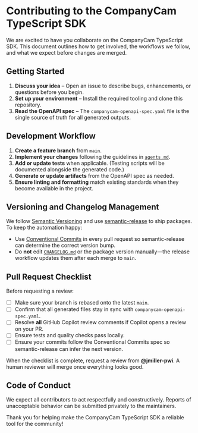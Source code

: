 # Contributing to the CompanyCam TypeScript SDK

We are excited to have you collaborate on the CompanyCam TypeScript SDK. This document outlines how to get involved, the workflows we follow, and what we expect before changes are merged.

## Getting Started

1. **Discuss your idea** – Open an issue to describe bugs, enhancements, or questions before you begin.
2. **Set up your environment** – Install the required tooling and clone this repository.
3. **Read the OpenAPI spec** – The `companycam-openapi-spec.yaml` file is the single source of truth for all generated outputs.

## Development Workflow

1. **Create a feature branch** from `main`.
2. **Implement your changes** following the guidelines in [`agents.md`](agents.md).
3. **Add or update tests** when applicable. (Testing scripts will be documented alongside the generated code.)
4. **Generate or update artifacts** from the OpenAPI spec as needed.
5. **Ensure linting and formatting** match existing standards when they become available in the project.

## Versioning and Changelog Management

We follow [Semantic Versioning](https://semver.org/) and use [semantic-release](https://semantic-release.gitbook.io/semantic-release/) to ship packages. To keep the automation happy:

- Use [Conventional Commits](https://www.conventionalcommits.org/en/v1.0.0/) in every pull request so semantic-release can determine the correct version bump.
- Do **not** edit [`CHANGELOG.md`](CHANGELOG.md) or the package version manually—the release workflow updates them after each merge to `main`.

## Pull Request Checklist

Before requesting a review:

- [ ] Make sure your branch is rebased onto the latest `main`.
- [ ] Confirm that all generated files stay in sync with `companycam-openapi-spec.yaml`.
- [ ] Resolve **all** GitHub Copilot review comments if Copilot opens a review on your PR.
- [ ] Ensure tests and quality checks pass locally.
- [ ] Ensure your commits follow the Conventional Commits spec so semantic-release can infer the next version.

When the checklist is complete, request a review from **@jmiller-pwi**. A human reviewer will merge once everything looks good.

## Code of Conduct

We expect all contributors to act respectfully and constructively. Reports of unacceptable behavior can be submitted privately to the maintainers.

Thank you for helping make the CompanyCam TypeScript SDK a reliable tool for the community!
